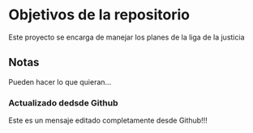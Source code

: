 # Objetivos de la repositorio

Este proyecto se encarga de manejar los planes de la liga de la justicia


## Notas
Pueden hacer lo que quieran...


### Actualizado dedsde Github
Este es un mensaje editado completamente desde Github!!!
